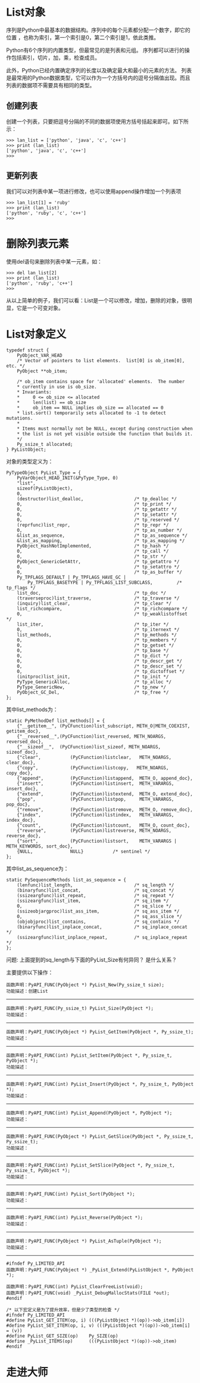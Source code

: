 # List对象
序列是Python中最基本的数据结构。序列中的每个元素都分配一个数字，即它的位置 ，也称为索引，第一个索引是0，第二个索引是1，依此类推。

Python有6个序列的内置类型，但最常见的是列表和元组。
序列都可以进行的操作包括索引，切片，加，乘，检查成员。

此外，Python已经内置确定序列的长度以及确定最大和最小的元素的方法。
列表是最常用的Python数据类型，它可以作为一个方括号内的逗号分隔值出现。而且列表的数据项不需要具有相同的类型。

## 创建列表
创建一个列表，只要把逗号分隔的不同的数据项使用方括号括起来即可。如下所示：

    >>> lan_list = ['python', 'java', 'c', 'c++']
    >>> print (lan_list)
    ['python', 'java', 'c', 'c++']
    >>>



## 更新列表
我们可以对列表中某一项进行修改，也可以使用append操作增加一个列表项

    >>> lan_list[1] = 'ruby'
    >>> print (lan_list)
    ['python', 'ruby', 'c', 'c++']
    >>>



# 删除列表元素
使用del语句来删除列表中某一元素，如：

    >>> del lan_list[2]
    >>> print (lan_list)
    ['python', 'ruby', 'c++']
    >>>

从以上简单的例子，我们可以看：List是一个可以修改，增加，删除的对象，很明显，它是一个可变对象。


# List对象定义

    typedef struct {
        PyObject_VAR_HEAD
        /* Vector of pointers to list elements.  list[0] is ob_item[0], etc. */
        PyObject **ob_item;

        /* ob_item contains space for 'allocated' elements.  The number
        * currently in use is ob_size.
        * Invariants:
        *     0 <= ob_size <= allocated
        *     len(list) == ob_size
        *     ob_item == NULL implies ob_size == allocated == 0
        * list.sort() temporarily sets allocated to -1 to detect mutations.
        *
        * Items must normally not be NULL, except during construction when
        * the list is not yet visible outside the function that builds it.
        */
        Py_ssize_t allocated;
    } PyListObject;
对象的类型定义为：

    PyTypeObject PyList_Type = {
        PyVarObject_HEAD_INIT(&PyType_Type, 0)
        "list",
        sizeof(PyListObject),
        0,
        (destructor)list_dealloc,                   /* tp_dealloc */
        0,                                          /* tp_print */
        0,                                          /* tp_getattr */
        0,                                          /* tp_setattr */
        0,                                          /* tp_reserved */
        (reprfunc)list_repr,                        /* tp_repr */
        0,                                          /* tp_as_number */
        &list_as_sequence,                          /* tp_as_sequence */
        &list_as_mapping,                           /* tp_as_mapping */
        PyObject_HashNotImplemented,                /* tp_hash */
        0,                                          /* tp_call */
        0,                                          /* tp_str */
        PyObject_GenericGetAttr,                    /* tp_getattro */
        0,                                          /* tp_setattro */
        0,                                          /* tp_as_buffer */
        Py_TPFLAGS_DEFAULT | Py_TPFLAGS_HAVE_GC |
            Py_TPFLAGS_BASETYPE | Py_TPFLAGS_LIST_SUBCLASS,         /* tp_flags */
        list_doc,                                   /* tp_doc */
        (traverseproc)list_traverse,                /* tp_traverse */
        (inquiry)list_clear,                        /* tp_clear */
        list_richcompare,                           /* tp_richcompare */
        0,                                          /* tp_weaklistoffset */
        list_iter,                                  /* tp_iter */
        0,                                          /* tp_iternext */
        list_methods,                               /* tp_methods */
        0,                                          /* tp_members */
        0,                                          /* tp_getset */
        0,                                          /* tp_base */
        0,                                          /* tp_dict */
        0,                                          /* tp_descr_get */
        0,                                          /* tp_descr_set */
        0,                                          /* tp_dictoffset */
        (initproc)list_init,                        /* tp_init */
        PyType_GenericAlloc,                        /* tp_alloc */
        PyType_GenericNew,                          /* tp_new */
        PyObject_GC_Del,                            /* tp_free */
    };
其中list_methods为：

    static PyMethodDef list_methods[] = {
        {"__getitem__", (PyCFunction)list_subscript, METH_O|METH_COEXIST, getitem_doc},
        {"__reversed__",(PyCFunction)list_reversed, METH_NOARGS, reversed_doc},
        {"__sizeof__",  (PyCFunction)list_sizeof, METH_NOARGS, sizeof_doc},
        {"clear",           (PyCFunction)listclear,   METH_NOARGS, clear_doc},
        {"copy",            (PyCFunction)listcopy,   METH_NOARGS, copy_doc},
        {"append",          (PyCFunction)listappend,  METH_O, append_doc},
        {"insert",          (PyCFunction)listinsert,  METH_VARARGS, insert_doc},
        {"extend",          (PyCFunction)listextend,  METH_O, extend_doc},
        {"pop",             (PyCFunction)listpop,     METH_VARARGS, pop_doc},
        {"remove",          (PyCFunction)listremove,  METH_O, remove_doc},
        {"index",           (PyCFunction)listindex,   METH_VARARGS, index_doc},
        {"count",           (PyCFunction)listcount,   METH_O, count_doc},
        {"reverse",         (PyCFunction)listreverse, METH_NOARGS, reverse_doc},
        {"sort",            (PyCFunction)listsort,    METH_VARARGS | METH_KEYWORDS, sort_doc},
        {NULL,              NULL}           /* sentinel */
    };
其中list_as_sequence为：

    static PySequenceMethods list_as_sequence = {
        (lenfunc)list_length,                       /* sq_length */
        (binaryfunc)list_concat,                    /* sq_concat */
        (ssizeargfunc)list_repeat,                  /* sq_repeat */
        (ssizeargfunc)list_item,                    /* sq_item */
        0,                                          /* sq_slice */
        (ssizeobjargproc)list_ass_item,             /* sq_ass_item */
        0,                                          /* sq_ass_slice */
        (objobjproc)list_contains,                  /* sq_contains */
        (binaryfunc)list_inplace_concat,            /* sq_inplace_concat */
        (ssizeargfunc)list_inplace_repeat,          /* sq_inplace_repeat */
    };
            
问题: 上面提到的sq_length与下面的PyList_Size有何异同？ 是什么关系？

主要提供以下操作：

    函数声明：PyAPI_FUNC(PyObject *) PyList_New(Py_ssize_t size);
    功能描述：创建List

******
    函数声明：PyAPI_FUNC(Py_ssize_t) PyList_Size(PyObject *);
    功能描述：
******

    函数声明：PyAPI_FUNC(PyObject *) PyList_GetItem(PyObject *, Py_ssize_t);
    功能描述：
******
    函数声明：PyAPI_FUNC(int) PyList_SetItem(PyObject *, Py_ssize_t, PyObject *);
    功能描述：
******
    函数声明：PyAPI_FUNC(int) PyList_Insert(PyObject *, Py_ssize_t, PyObject *);
    功能描述：
******
    函数声明：PyAPI_FUNC(int) PyList_Append(PyObject *, PyObject *);
    功能描述：
******
    函数声明：PyAPI_FUNC(PyObject *) PyList_GetSlice(PyObject *, Py_ssize_t, Py_ssize_t);
    功能描述：
******
    函数声明：PyAPI_FUNC(int) PyList_SetSlice(PyObject *, Py_ssize_t, Py_ssize_t, PyObject *);
    功能描述：
******
    函数声明：PyAPI_FUNC(int) PyList_Sort(PyObject *);
    功能描述：
******
    函数声明：PyAPI_FUNC(int) PyList_Reverse(PyObject *);
    功能描述：
******
    函数声明：PyAPI_FUNC(PyObject *) PyList_AsTuple(PyObject *);
    功能描述：
******
    #ifndef Py_LIMITED_API
    函数声明：PyAPI_FUNC(PyObject *) _PyList_Extend(PyListObject *, PyObject *);

    函数声明：PyAPI_FUNC(int) PyList_ClearFreeList(void);
    函数声明：PyAPI_FUNC(void) _PyList_DebugMallocStats(FILE *out);
    #endif

    /* 以下宏定义是为了提升效率，但是少了类型的检查 */
    #ifndef Py_LIMITED_API
    #define PyList_GET_ITEM(op, i) (((PyListObject *)(op))->ob_item[i])
    #define PyList_SET_ITEM(op, i, v) (((PyListObject *)(op))->ob_item[i] = (v))
    #define PyList_GET_SIZE(op)    Py_SIZE(op)
    #define _PyList_ITEMS(op)      (((PyListObject *)(op))->ob_item)
    #endif

# 走进大师
